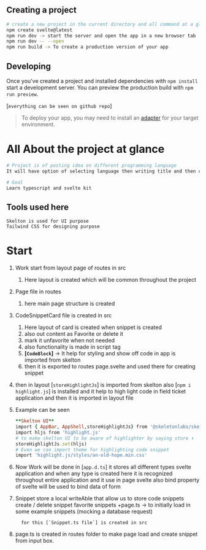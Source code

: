
## Creating a project

```bash
# create a new project in the current directory and all command at a glance 
npm create svelte@latest
npm run dev -> start the server and open the app in a new browser tab
npm run dev -- --open
npm run build -> To create a production version of your app

```

## Developing
Once you've created a project and installed dependencies with `npm install` start a development server.
You can preview the production build with `npm run preview`.

[`everything can be seen on github repo`]

> To deploy your app, you may need to install an [adapter](https://kit.svelte.dev/docs/adapters) for your target environment.



# All About the project at glance 
```bash
# Project is of posting idea on different programming language
It will have option of selecting language then writing title and then code snippet then create snippet button 

# Goal
Learn typescript and svelte kit 
```

## Tools used here 
```
Skelton is used for UI purpose 
Tailwind CSS for designing purpose 
``` 

# Start
1. Work start from layout page of routes in src 
   1. Here layout is created which will be common throughout the project
2. Page file in routes 
   1. here main page structure is created 
3. CodeSnippetCard file is created in src
   1. Here layout of card is created when snippet is created
   2. also out content as Favorite or delete it 
   3. mark it unfavorite when not needed
   4. also functionality is made in script tag 
   5. **[`CodeBlock`]** -> It help for styling and show off code in app is imported from skelton
   6. then it is exported to routes page.svelte and used there for creating snippet 
4. then in layout [`storeHighlightJs`] is imported from skelton also [`npm i highlight.js`] is installed and it help to high light code in field ticket application and then it is imported in layout file 
5. Example can be seen 
	```ruby
	**Skelton UI**
	import { AppBar, AppShell,storeHighlightJs} from '@skeletonlabs/skeleton';
	import hljs from 'highlight.js'
	# to make skelton UI to be aware of highlighter by saying store ⬇
	storeHighlightJs.set(hljs)
	# Even we can import theme for highlighting code snippet 
	import 'highlight.js/styles/an-old-hope.min.css'
    ```
 6. Now Work will be done in [`app.d.ts`] it stores all different types svelte application and when any type is created here it is recognized throughout entire application and it use in page svelte also bind property of svelte will be used to bind data of form 
7. Snippet store 
			a local writeAble that allow us to store code snippets
			create / delete snippet 
			favorite snippets 
			+page.ts -> to initially load in some example snippets (mocking a database request)

         for this [`Snippet.ts file`] is created in src 
8. page.ts is created in routes folder to make page load and create snippet from input box. 
